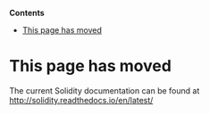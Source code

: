 <!-- START doctoc generated TOC please keep comment here to allow auto update -->
<!-- DON'T EDIT THIS SECTION, INSTEAD RE-RUN doctoc TO UPDATE -->
**Contents**

- [This page has moved](#this-page-has-moved)

<!-- END doctoc generated TOC please keep comment here to allow auto update -->

# This page has moved

The current Solidity documentation can be found at http://solidity.readthedocs.io/en/latest/

